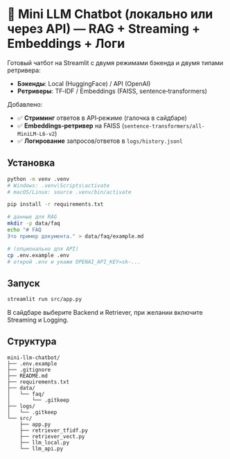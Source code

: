 # 🧠 Mini LLM Chatbot (локально или через API) — RAG + Streaming + Embeddings + Логи

Готовый чатбот на Streamlit с двумя режимами бэкенда и двумя типами ретривера:
- **Бэкенды**: Local (HuggingFace) / API (OpenAI)
- **Ретриверы**: TF‑IDF / Embeddings (FAISS, sentence‑transformers)

Добавлено:
- ✅ **Стриминг** ответов в API‑режиме (галочка в сайдбаре)
- ✅ **Embeddings‑ретривер** на FAISS (`sentence-transformers/all-MiniLM-L6-v2`)
- ✅ **Логирование** запросов/ответов в `logs/history.jsonl`

## Установка
```bash
python -m venv .venv
# Windows: .venv\Scripts\activate
# macOS/Linux: source .venv/bin/activate

pip install -r requirements.txt

# данные для RAG
mkdir -p data/faq
echo "# FAQ
Это пример документа." > data/faq/example.md

# (опционально для API)
cp .env.example .env
# открой .env и укажи OPENAI_API_KEY=sk-...
```

## Запуск
```bash
streamlit run src/app.py
```
В сайдбаре выберите Backend и Retriever, при желании включите Streaming и Logging.

## Структура
```
mini-llm-chatbot/
├── .env.example
├── .gitignore
├── README.md
├── requirements.txt
├── data/
│   └── faq/
│       └── .gitkeep
├── logs/
│   └── .gitkeep
└── src/
    ├── app.py
    ├── retriever_tfidf.py
    ├── retriever_vect.py
    ├── llm_local.py
    └── llm_api.py
```
